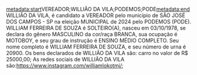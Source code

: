 <metadata:start>VEREADOR;WILLIÃO DA VILA;PODEMOS;PODE<metadata:end>
WILLIÃO DA VILA, é candidato a VEREADOR pelo município de SÃO JOSÉ DOS CAMPOS - SP na eleição MUNICIPAL de 2024 pelo PODEMOS (PODE). WILLIAM FERREIRA DE SOUZA é SOLTEIRO(A), nasceu em 03/10/1978, se declara do gênero MASCULINO da cor/raça BRANCA, sua ocupação é MOTOBOY, e seu grau de instrução é ENSINO MÉDIO COMPLETO. Seu nome completo é WILLIAM FERREIRA DE SOUZA, e seu número de urna é 20900.
Os bens declarados de WILLIÃO DA VILA são: carro no valor de R$ 25000,00; 
As redes sociais de WILLIÃO DA VILA são:https://www.instagram.com/williamlokotmj/;